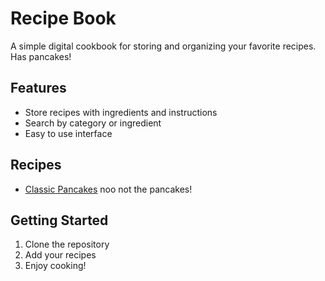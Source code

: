 # Recipe Book

A simple digital cookbook for storing and organizing your favorite recipes. Has pancakes!

## Features
- Store recipes with ingredients and instructions
- Search by category or ingredient
- Easy to use interface

## Recipes
- [Classic Pancakes](recipes/pancakes.md) noo not the pancakes!

## Getting Started
1. Clone the repository
2. Add your recipes
3. Enjoy cooking!